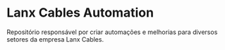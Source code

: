 # Lanx Cables Automation

Repositório responsável por criar automações e melhorias para diversos setores da empresa Lanx Cables.
